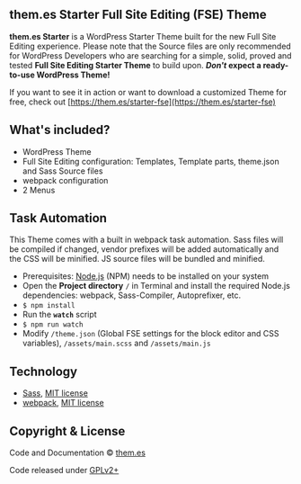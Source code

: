 ## them.es Starter Full Site Editing (FSE) Theme

**them.es Starter** is a WordPress Starter Theme built for the new Full Site Editing experience. Please note that the Source files are only recommended for WordPress Developers who are searching for a simple, solid, proved and tested **Full Site Editing Starter Theme** to build upon. **_Don't_ expect a ready-to-use WordPress Theme!**

If you want to see it in action or want to download a customized Theme for free, check out [https://them.es/starter-fse](https://them.es/starter-fse)


## What's included?
* WordPress Theme
* Full Site Editing configuration: Templates, Template parts, theme.json and Sass Source files
* webpack configuration
* 2 Menus


## Task Automation
This Theme comes with a built in webpack task automation. Sass files will be compiled if changed, vendor prefixes will be added automatically and the CSS will be minified. JS source files will be bundled and minified.

* Prerequisites: [Node.js](https://nodejs.org) (NPM) needs to be installed on your system
* Open the **Project directory** `/` in Terminal and install the required Node.js dependencies: webpack, Sass-Compiler, Autoprefixer, etc.
* `$ npm install`
* Run the **`watch`** script
* `$ npm run watch`
* Modify `/theme.json` (Global FSE settings for the block editor and CSS variables), `/assets/main.scss` and `/assets/main.js`


## Technology

* [Sass](https://github.com/sass/sass), [MIT license](https://github.com/sass/sass/blob/stable/MIT-LICENSE)
* [webpack](https://github.com/webpack/webpack), [MIT license](https://github.com/webpack/webpack/blob/master/LICENSE)


## Copyright & License

Code and Documentation &copy; [them.es](https://them.es)

Code released under [GPLv2+](https://www.gnu.org/licenses/gpl-2.0.html)
